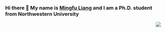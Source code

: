 ### Hi there 👋 My name is [Mingfu Liang](https://wuyujack.github.io/) and I am a Ph.D. student from Northwestern University
<img align="right" src="https://github-readme-stats.vercel.app/api?username=wuyujack&show_icons=true&icon_color=CE1D2D&text_color=718096&bg_color=ffffff&hide_title=true" />

<!--
**wuyujack/wuyujack** is a ✨ _special_ ✨ repository because its `README.md` (this file) appears on your GitHub profile.

Here are some ideas to get you started:


-->
